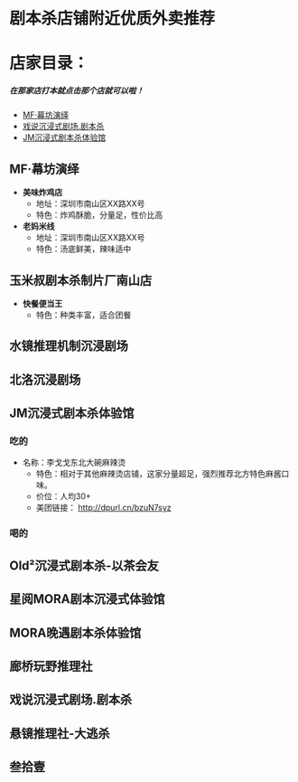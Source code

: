 # 剧本杀店铺附近优质外卖推荐
# 店家目录：
##### 在那家店打本就点击那个店就可以啦！
- [MF·幕坊演绎](#MF·幕坊演绎)
- [戏说沉浸式剧场.剧本杀](#戏说沉浸式剧场.剧本杀)
- [JM沉浸式剧本杀体验馆](#JM沉浸式剧本杀体验馆)

## MF·幕坊演绎
- **美味炸鸡店**
  - 地址：深圳市南山区XX路XX号
  - 特色：炸鸡酥脆，分量足，性价比高
- **老妈米线**
  - 地址：深圳市南山区XX路XX号
  - 特色：汤底鲜美，辣味适中

## 玉米叔剧本杀制片厂南山店
- **快餐便当王**
  - 特色：种类丰富，适合团餐
## 水镜推理机制沉浸剧场
## 北洛沉浸剧场
## JM沉浸式剧本杀体验馆
### 吃的
- 名称：李戈戈东北大碗麻辣烫
	- 特色：相对于其他麻辣烫店铺，这家分量超足，强烈推荐北方特色麻酱口味。
	- 价位：人均30+
	- 美团链接： http://dpurl.cn/bzuN7syz

### 喝的
## Old²沉浸式剧本杀-以茶会友
## 星阅MORA剧本沉浸式体验馆

## MORA晚遇剧本杀体验馆
## 廊桥玩野推理社
## 戏说沉浸式剧场.剧本杀
## 悬镜推理社-大逃杀
## 叁拾壹
